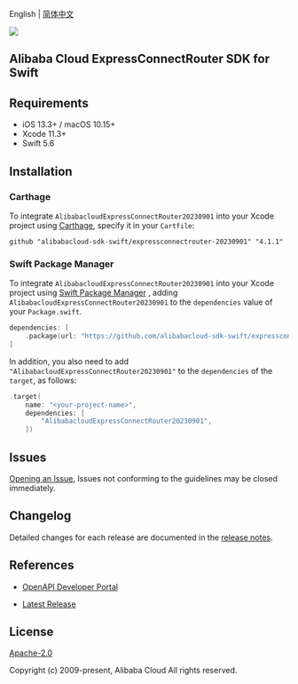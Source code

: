 English | [简体中文](README-CN.md)

![](https://aliyunsdk-pages.alicdn.com/icons/AlibabaCloud.svg)

## Alibaba Cloud ExpressConnectRouter SDK for Swift

## Requirements

- iOS 13.3+ / macOS 10.15+
- Xcode 11.3+
- Swift 5.6

## Installation

### Carthage

To integrate `AlibabacloudExpressConnectRouter20230901` into your Xcode project using [Carthage](https://github.com/Carthage/Carthage), specify it in your `Cartfile`:

```ogdl
github "alibabacloud-sdk-swift/expressconnectrouter-20230901" "4.1.1"
```

### Swift Package Manager

To integrate `AlibabacloudExpressConnectRouter20230901` into your Xcode project using [Swift Package Manager](https://swift.org/package-manager/) , adding `AlibabacloudExpressConnectRouter20230901` to the `dependencies` value of your `Package.swift`.

```swift
dependencies: [
    .package(url: "https://github.com/alibabacloud-sdk-swift/expressconnectrouter-20230901.git", from: "4.1.1")
]
```

In addition, you also need to add `"AlibabacloudExpressConnectRouter20230901"` to the `dependencies` of the `target`, as follows:

```swift
.target(
    name: "<your-project-name>",
    dependencies: [
        "AlibabacloudExpressConnectRouter20230901",
    ])
```

## Issues

[Opening an Issue](https://github.com/alibabacloud-sdk-swift/expressconnectrouter-20230901/issues/new), Issues not conforming to the guidelines may be closed immediately.

## Changelog

Detailed changes for each release are documented in the [release notes](./ChangeLog.txt).

## References

* [OpenAPI Developer Portal](https://next.api.alibabacloud.com/home)
- [Latest Release](https://github.com/alibabacloud-sdk-swift/expressconnectrouter-20230901)

## License

[Apache-2.0](http://www.apache.org/licenses/LICENSE-2.0)

Copyright (c) 2009-present, Alibaba Cloud All rights reserved.
